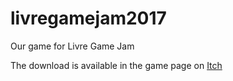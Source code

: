 # livregamejam2017
Our game for Livre Game Jam

The download is available in the game page on [Itch](https://icemage144.itch.io/network-battle-chain-hostility)
